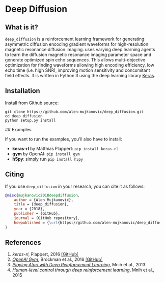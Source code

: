 # Deep Diffusion


## What is it?

`deep_diffusion` is a reinforcement learning framework for generating asymmetric diffusion encoding gradient waveforms for high-resolution magnetic resonance diffusion imaging. uses varying deep learning agents to learn the diffusion magnetic resonance imaging parameter space and generate optimized spin echo sequences. This allows multi-objective optimization for finding waveforms allowing high encoding efficiency, low echo time (i.e. high SNR), improving motion sensitivity and concomitant field effects. It is written in Python 3 using the deep learning library [Keras](http://keras.io).

## Installation
Install from Github source:

```
git clone https://github.com/alen-mujkanovic/deep_diffusion.git
cd deep_diffusion
python setup.py install
```

## Examples

If you want to run the examples, you'll also have to install:
- **keras-rl** by Matthias Plappert: `pip install keras-rl`
- **gym** by OpenAI: `pip install gym`
- **h5py**: simply run `pip install h5py`

## Citing

If you use `deep_diffusion` in your research, you can cite it as follows:
```bibtex
@misc{mujkanovic2018deepdiffusion,
    author = {Alen Mujkanović},
    title = {deep_diffusion},
    year = {2018},
    publisher = {GitHub},
    journal = {GitHub repository},
    howpublished = {\url{https://github.com/alen-mujkanovic/deep_diffusion}},
}
```

## References

1. *keras-rl*, Plappert, 2016 [[GitHub]](https://github.com/keras-rl/keras-rl)
2. [*OpenAI Gym*](arxiv.org/abs/1606.01540), Brockman et al., 2016 [[GitHub]](https://github.com/openai/gym)
3. [*Playing Atari with Deep Reinforcement Learning*](https://arxiv.org/abs/1312.5602), Mnih et al., 2013
4. [*Human-level control through deep reinforcement learning*](https://www.nature.com/articles/nature14236), Mnih et al., 2015
